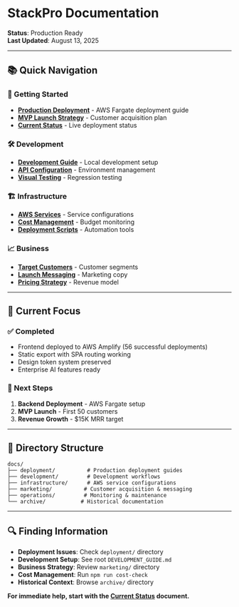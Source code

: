 # StackPro Documentation

**Status**: Production Ready  
**Last Updated**: August 13, 2025

---

## 📚 **Quick Navigation**

### **🚀 Getting Started**
- **[Production Deployment](deployment/PRODUCTION_DEPLOYMENT_PLAN.md)** - AWS Fargate deployment guide
- **[MVP Launch Strategy](marketing/MVP_LAUNCH_STRATEGY.md)** - Customer acquisition plan
- **[Current Status](development/CURRENT_STATUS.md)** - Live deployment status

### **🛠️ Development**
- **[Development Guide](../DEVELOPMENT_GUIDE.md)** - Local development setup
- **[API Configuration](../frontend/src/config/api-config.js)** - Environment management
- **[Visual Testing](../tools/visual-diff/)** - Regression testing

### **🏗️ Infrastructure**
- **[AWS Services](infrastructure/)** - Service configurations
- **[Cost Management](../scripts/cost-sanity-check.js)** - Budget monitoring
- **[Deployment Scripts](../deploy/)** - Automation tools

### **📈 Business**
- **[Target Customers](marketing/target-customers.md)** - Customer segments
- **[Launch Messaging](marketing/launch-messaging.md)** - Marketing copy
- **[Pricing Strategy](marketing/MVP_LAUNCH_STRATEGY.md#pricing-strategy)** - Revenue model

---

## 🎯 **Current Focus**

### **✅ Completed**
- Frontend deployed to AWS Amplify (56 successful deployments)
- Static export with SPA routing working
- Design token system preserved
- Enterprise AI features ready

### **🔄 Next Steps**
1. **Backend Deployment** - AWS Fargate setup
2. **MVP Launch** - First 50 customers
3. **Revenue Growth** - $15K MRR target

---

## 📁 **Directory Structure**

```
docs/
├── deployment/          # Production deployment guides
├── development/         # Development workflows  
├── infrastructure/      # AWS service configurations
├── marketing/          # Customer acquisition & messaging
├── operations/         # Monitoring & maintenance
└── archive/           # Historical documentation
```

---

## 🔍 **Finding Information**

- **Deployment Issues**: Check `deployment/` directory
- **Development Setup**: See root `DEVELOPMENT_GUIDE.md`
- **Business Strategy**: Review `marketing/` directory
- **Cost Management**: Run `npm run cost-check`
- **Historical Context**: Browse `archive/` directory

**For immediate help, start with the [Current Status](development/CURRENT_STATUS.md) document.**
